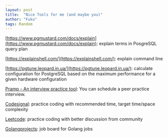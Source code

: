 ```yaml
---
layout: post
title:  "Nice Tools for me (and maybe you)"
author: "Fuku"
tags: Random
---
```


[https://www.pgmustard.com/docs/explain](https://www.pgmustard.com/docs/explain): explain terms in PosgreSQL query plan

[https://explainshell.com/](https://explainshell.com/): explain command line

[https://pgtune.leopard.in.ua/](https://pgtune.leopard.in.ua/): calculate configuration for PostgreSQL based on the maximum performance for a given hardware configuration

[Pramp - An interview practice tool](https://www.pramp.com/#/): You can schedule a peer practice interview.

[Codesignal](https://app.codesignal.com/): practice coding with recommended time, target time/space complexity

[Leetcode](leetcode.com): practice coding with better discussion from community

[Golangprojects](https://www.golangprojects.com/): job board for Golang jobs
